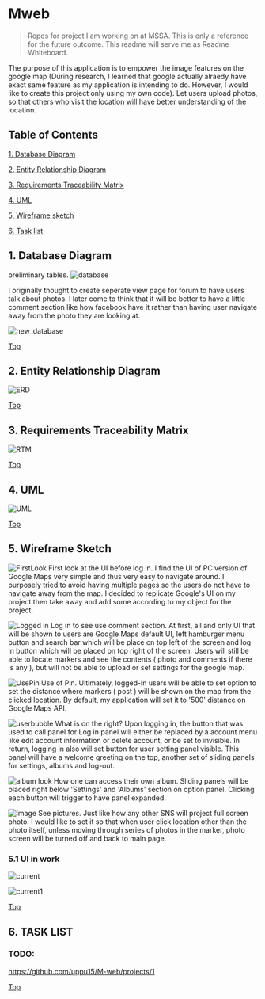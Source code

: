 # Mweb
> Repos for project I am working on at MSSA.  This is only a reference for the future outcome.  This readme will serve me as Readme Whiteboard.

The purpose of this application is to empower the image features on the google map (During research, I learned that google actually alraedy have exact same feature as my application is intending to do.  However, I would like to create this project only using my own code).  Let users upload photos, so that others who visit the location will have better understanding of the location.

## Table of Contents


[1. Database Diagram](#1-database-diagram)

[2. Entity Relationship Diagram](#2-entity-relationship-diagram)

[3. Requirements Traceability Matrix](#3-requirements-traceability-matrix)

[4. UML](#4-uml)

[5. Wireframe sketch](#5-wireframe-sketch)

[6. Task list](#6-task-list)

## 1. Database Diagram
preliminary tables.
![database](https://i.imgur.com/z5mGIAY.jpg)

I originally thought to create seperate view page for forum to have users talk about photos.  I later come to think that it will be better to have a little comment section like how facebook have it rather than having user navigate away from the photo they are looking at.

![new_database](https://github.com/uppu15/M-web/blob/master/Sources/New_databasediagram20190928.JPG?raw=true)


[Top](#table-of-contents)

## 2. Entity Relationship Diagram
![ERD](https://i.imgur.com/Xiyfv0E.png)


[Top](#table-of-contents)

## 3. Requirements Traceability Matrix
![RTM](https://i.imgur.com/PvkbOt7.jpg)


[Top](#table-of-contents)

## 4. UML
![UML](https://github.com/uppu15/M-web/blob/master/Sources/UML_edit.jpg?raw=true)


[Top](#table-of-contents)

## 5. Wireframe Sketch

![FirstLook](https://i.imgur.com/0aeOKFV.jpg)
First look at the UI before log in.  I find the UI of PC version of Google Maps very simple and thus very easy to navigate around.  I purposely tried to avoid having multiple pages so the users do not have to navigate away from the map.  I decided to replicate Google's UI on my project then take away and add some according to my object for the project.


![Logged in](https://i.imgur.com/CzdQwAh.jpg)
Log in to see use comment section.  At first, all and only UI that will be shown to users are Google Maps default UI, left hamburger menu button and search bar which will be place on top left of the screen and log in button which will be placed on top right of the screen.  Users will still be able to locate markers and see the contents ( photo and comments if there is any ), but will not be able to upload or set settings for the google map.


![UsePin](https://i.imgur.com/WtI5xJp.jpg)
Use of Pin.  Ultimately, logged-in users will be able to set option to set the distance where markers ( post ) will be shown on the map from the clicked location.  By default, my application will set it to '500' distance on Google Maps API.


![userbubble](https://i.imgur.com/cfVyGdU.jpg)
What is on the right? Upon logging in, the button that was used to call panel for Log in panel will either be replaced by a account menu like edit account information or delete account, or be set to invisible.  In return, logging in also will set button for user setting panel visible.  This panel will have a welcome greeting on the top, another set of sliding panels for settings, albums and log-out. 

![album look](https://i.imgur.com/DpyYMBr.jpg)
How one can access their own album.  Sliding panels will be placed right below 'Settings' and 'Albums' section on option panel.  Clicking each button will trigger to have panel expanded.

![Image](https://i.imgur.com/TCvIXda.jpg)
See pictures.  Just like how any other SNS will project full screen photo.  I would like to set it so that when user click location other than the photo itself, unless moving through series of photos in the marker, photo screen will be turned off and back to main page.

### 5.1 UI in work
![current](https://github.com/uppu15/M-web/blob/master/Sources/UI%20in%20work.JPG?raw=true)

![current1](https://github.com/uppu15/M-web/blob/master/Sources/UI%20in%20work_a.JPG?raw=true)


[Top](#table-of-contents)

## 6. TASK LIST

### TODO:

https://github.com/uppu15/M-web/projects/1
  

[Top](#table-of-contents)
